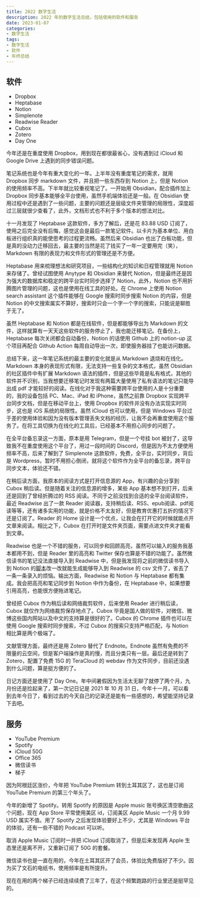 ```yaml
---
title: 2022 数字生活
description: 2022 年的数字生活总结，包括使用的软件和服务
date: 2023-01-07
categories:
- 数字生活
tags: 
- 数字生活
- 软件
- 年终总结
---
```



## **软件**

- Dropbox
- Heptabase
- Notion
- Simplenote
- Readwise Reader
- Cubox
- Zotero
- Day One

今年还是在重度使用 Dropbox，用到现在都很最省心，没有遇到过 iCloud 和 Google Drive 上遇到的同步错误问题。

笔记系统也是今年有重大变化的一年。上半年没有重度笔记的需求，就用 Dropbox 同步 markdown 文件，并且把一些东西存到 Notion 上，但是 Notion 的使用频率不高。下半年就比较重视笔记了。一开始用 Obsidian，配合插件加上 Dropbox 同步基本能够全平台使用，虽然手机端体验还是一般。在 Obsidian 使用过程中还是遇到了一些问题，主要的问题还是层级文件夹管理的局限性，深度超过三层就很少查看了，此外，文档形式也不利于多个版本的想法对比。

十一月发现了 Heptabase 这款软件，多方了解后，还是花 83.88 USD 订阅了，使用之后完全没有后悔，感觉这会是最后一款笔记软件。以卡片为基本单位、用白板进行组织真的能使思考的过程更流畅。虽然后来 Obsidian 也出了白板功能，但是真的没动力迁移回去，最主要的当然是花了钱买了一年一定要用完（笑），Markdown 有限的表现力和文件形式的管理还是不方便。

Heptabase 用来梳理想法和研究项目，一些结构化的知识和日程管理就用 Notion 来存储了。曾经试图使用 Anytype 和 Obsidian 来替代 Notion，但是最终还是因为强大的数据库和稳定的跨平台实时同步选择了 Notion，此外，Notion 也不用折腾图片管理的问题，这也是使用在线工具的好处。在 Chrome 上使用 Notion search assistant 这个插件能够在 Google 搜索时同步搜索 Notion 的内容，但是 Notion 的中文搜索属实不算好，搜索时只会一个字一个字的搜索，只能说是聊胜于无了。

虽然 Heptabase 和 Notion 都是在线软件，但是都能够导出为 Markdown 的文件，这样就算有一天天这些软件的服务停止了，我也能迁移笔记。在备份上，Heptabase 每次关闭都会自动备份，Notion 的话使用 Github 上的 notion-up 这个项目再配合 Github Action 每周自动导出一次，即使服务器挂了也能访问数据。

总结下来，这一年笔记系统的最主要的变化就是从 Markdown 退烧和在线化。Markdown 本身的表现形式有限，无法支持一些复杂的文本格式，虽然 Obsidian 的社区插件中有扩展 Markdown 语法的插件，但是这些毕竟是私有格式，其他的软件并不识别，当我想要迁移笔记时发现有两篇大量使用了私有语法的笔记只能导出成 pdf 才能较好的阅读。在线化对于我这种需要跨平台使用的人是十分重要的，我的设备包括 PC、Mac、iPad 和 iPhone，虽然之前靠 Dropbox 实现跨平台同步文档，但是在移动平台上，使用 Dropbox 的软件并没有办法实现实时同步，这也是 iOS 系统的局限性。虽然 iCloud 也可以使用，但是 Windows 平台过于差的使用体验和因为没有版本管理丢失文档的经历，让我不会再重度使用这个服务了。在将工具切换为在线化的工具后，已经基本不用担心同步的问题了。

在全平台备忘录这一方面，原本是用 Telegram，但是一个号挂 bot 被封了，这导致我不在重度使用这个平台了，用过一段时间的 Discord，但是因为不太方便使用频率不高，后来了解到了 Simplenote 这款软件，免费，全平台，实时同步，背后是 Wordpress，暂时不用担心倒闭，就将这个软件作为全平台的备忘录，跨平台同步文本，体验还不错。

在稍后读方面，我原本的阅读方式是打开信息源的 App，有兴趣的会分享到 Cubox 稍后读。但是随着关注的信息源的增多，某些 App 基本想不到打开，后来还是回到了曾经折腾过的 RSS 阅读。不同于之前没找到合适的全平台阅读软件，最近 Readwise 出了一款 Reader 阅读器，支持稍后读、RSS、epub阅读、pdf阅读等等，还有诸多实用的功能，就是价格不太友好，但是教育优惠打五折的情况下还是订阅了。Reader 的 Home 设计是一个优点，让我会在打开它的时候就能点开文章来阅读。相比之下，Cubox 在打开时是文件夹页面，需要点进文件夹才能看到文章。

Readwise 也是一个不错的服务，可以同步和回顾高亮，虽然可以输入的服务我基本都用不到，但是 Reader 里的高亮和 Twitter 保存也算是不错的功能了。虽然微信读书的笔记没法直接导入到 Readwise 中，但是我发现将之前的微信读书导入到 Notion 的[脚本](https://github.com/huisudesu/weread-notion)改一改就能生成能够导入到 Readwise 的 csv 文件了，省去了一条一条录入的烦恼。输出方面，Readwise 和 Notion 与 Heptabase 都有集成。我会把高亮和笔记同步到 Notion 中作为备份，在 Heptabase 中，如果想要引用高亮，也能很方便拖进笔记。

曾经把 Cubox 作为稍后读和网络裁剪软件，后来使用 Reader 进行稍后读，Cubox 就仅作为网络裁剪保存地点了。Cubox 毕竟是国人做的软件，对微信、微博这些国内网站以及中文的支持算是很好的了。Cubox 的 Chrome 插件也可以在使用 Google 搜索时同步搜索，不过 Cubox 的搜索只支持严格匹配，与 Notion 相比算是两个极端了。

文献管理方面，最终还是用 Zotero 替代了 Endnote。Endnote 虽然有免费的不限量的云空间，但是客户端操作是真的慢，而且分类只有一层。最后还是转到了 Zotero，配置了免费 15G 的 TeraCloud 的 webdav 作为文件同步，目前还没遇到什么问题，算是挺方便的了。

日记方面还是使用了 Day One。年中间暑假因为生活太无聊了就停了两个月，九月份还是捡起来了，第一次记日记是 2021 年 10 月 31 日，今年十一月，可以看到去年今日了，看到过去的今天自己的记录还是能有一些感想的，希望能坚持记录下去吧。

## **服务**

- YouTube Premium
- Spotify
- iCloud 50G
- Office 365
- 微信读书
- 梯子

因为阿根廷区涨价，今年把 YouTube Premium 转到土耳其区了，这也是订阅 YouTube Premium 的第三个年头了。

今年的新增了 Spotify。转用 Spotify 的原因是 Apple music 账号换区清空歌曲这个问题，现在 App Store 平常使用美区 id，订阅美区 Apple Music 一个月 9.99 USD 属实不值。用了 Spotify 之后发现体验要好上不少，尤其是 Windows 平台的体验，还有一些不错的 Podcast 可以听。

取消 Apple Music 订阅时一并把 iCloud 订阅取消了，但是后来发现再 Apple 生态里还是离不开，又重新订阅了 50G 的套餐。

微信读书也是一直在用的，今年在土耳其区开了会员，体验比免费版好了不少。因为买了文石的电纸书，使用频率是有所提升。

现在在用的两个梯子已经连续续费了三年了，在这个频繁跑路的行业里还是挺罕见的。